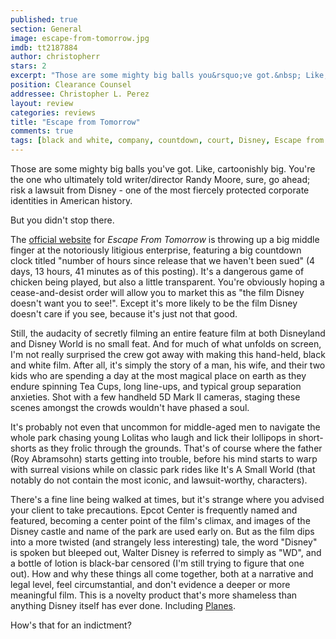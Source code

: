 ```yaml
---
published: true
section: General
image: escape-from-tomorrow.jpg
imdb: tt2187884
author: christopherr 
stars: 2
excerpt: "Those are some mighty big balls you&rsquo;ve got.&nbsp; Like, cartoonishly big."
position: Clearance Counsel
addressee: Christopher L. Perez
layout: review
categories: reviews
title: "Escape from Tomorrow"
comments: true
tags: [black and white, company, countdown, court, Disney, Escape from Tomorrow, independent, lawsuit, Letters, movie, sue, sued, Walter Disney]
---
```

Those are some mighty big balls you've got.  Like, cartoonishly big. You're the one who ultimately told writer/director Randy Moore, sure, go ahead; risk a lawsuit from Disney - one of the most fiercely protected corporate identities in American history. 

But you didn't stop there.

The [official website][1] for _Escape From Tomorrow_ is throwing up a big middle finger at the notoriously litigious enterprise, featuring a big countdown clock titled "number of hours since release that we haven't been sued" (4 days, 13 hours, 41 minutes as of this posting). It's a dangerous game of chicken being played, but also a little transparent. You're obviously hoping a cease-and-desist order will allow you to market this as "the film Disney doesn't want you to see!". Except it's more likely to be the film Disney doesn't care if you see, because it's just not that good.

   [1]: http://escapefromtomorrow.com/

Still, the audacity of secretly filming an entire feature film at both Disneyland and Disney World is no small feat. And for much of what unfolds on screen, I'm not really surprised the crew got away with making this hand-held, black and white film. After all, it's simply the story of a man, his wife, and their two kids who are spending a day at the most magical place on earth as they endure spinning Tea Cups, long line-ups, and typical group separation anxieties. Shot with a few handheld 5D Mark II cameras, staging these scenes amongst the crowds wouldn't have phased a soul.

It's probably not even that uncommon for middle-aged men to navigate the whole park chasing young Lolitas who laugh and lick their lollipops in short-shorts as they frolic through the grounds. That's of course where the father (Roy Abramsohn) starts getting into trouble, before his mind starts to warp with surreal visions while on classic park rides like It's A Small World (that notably do not contain the most iconic, and lawsuit-worthy, characters).

There's a fine line being walked at times, but it's strange where you advised your client to take precautions. Epcot Center is frequently named and featured, becoming a center point of the film's climax, and images of the Disney castle and name of the park are used early on. But as the film dips into a more twisted (and strangely less interesting) tale, the word "Disney" is spoken but bleeped out, Walter Disney is referred to simply as "WD", and a bottle of lotion is black-bar censored (I'm still trying to figure that one out).  How and why these things all come together, both at a narrative and legal level, feel circumstantial, and don't evidence a deeper or more meaningful film. This is a novelty product that's more shameless than anything Disney itself has ever done. Including [Planes][2].

   [2]: /content/2013/8/14/planes.html

How's that for an indictment?